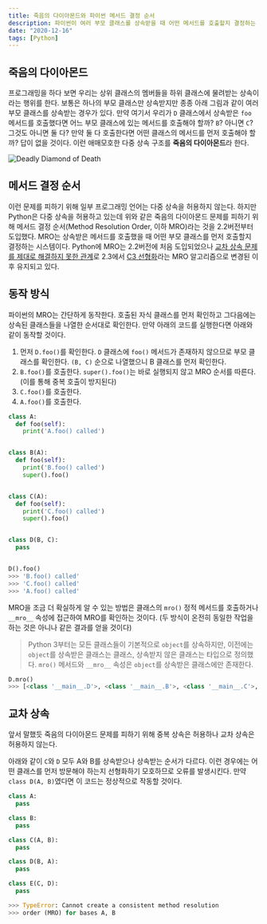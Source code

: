 ```yaml
---
title: 죽음의 다이아몬드와 파이썬 메서드 결정 순서
description: 파이썬이 여러 부모 클래스를 상속받을 때 어떤 메서드를 호출할지 결정하는 방법에 대해 알아봅니다.
date: "2020-12-16"
tags: [Python]
---
```


## 죽음의 다이아몬드

프로그래밍을 하다 보면 우리는 상위 클래스의 멤버들을 하위 클래스에 물려받는 상속이라는 행위를 한다. 보통은 하나의 부모 클래스만 상속받지만 종종 아래 그림과 같이 여러 부모 클래스를 상속받는 경우가 있다. 만약 여기서 우리가 `D` 클래스에서 상속받은 `foo` 메서드를 호출했다면 어느 부모 클래스에 있는 메서드를 호출해야 할까? `B`? 아니면 `C`? 그것도 아니면 둘 다? 만약 둘 다 호출한다면 어떤 클래스의 메서드를 먼저 호출해야 할까? 답이 없을 것이다. 이런 애매모호한 다중 상속 구조를 **죽음의 다이아몬드**라 한다.

![Deadly Diamond of Death](/images/python-method-resolution-order/ddd.png)

## 메서드 결정 순서

이런 문제를 피하기 위해 일부 프로그래밍 언어는 다중 상속을 허용하지 않는다. 하지만 Python은 다중 상속을 허용하고 있는데 위와 같은 죽음의 다이아몬드 문제를 피하기 위해 메서드 결정 순서(Method Resolution Order, 이하 MRO)라는 것을 2.2버전부터 도입했다. MRO는 상속받은 메서드를 호출했을 때 어떤 부모 클래스를 먼저 호출할지 결정하는 시스템이다. Python에 MRO는 2.2버전에 처음 도입되었으나 [교차 상속 문제를 제대로 해결하지 못한 관계](https://www.python.org/download/releases/2.3/mro/#the-beginning)로 2.3에서 [C3 선형화](https://en.wikipedia.org/wiki/C3_linearization)라는 MRO 알고리즘으로 변경된 이후 유지되고 있다. 

## 동작 방식

파이썬의 MRO는 간단하게 동작한다. 호출된 자식 클래스를 먼저 확인하고 그다음에는 상속된 클래스들을 나열한 순서대로 확인한다. 만약 아래의 코드를 실행한다면 아래와 같이 동작할 것이다.

1. 먼저 `D.foo()`를 확인한다. `D` 클래스에 `foo()` 메서드가 존재하지 않으므로 부모 클래스를 확인한다. `(B, C)` 순으로 나열했으니 B 클래스를 먼저 확인한다.
2. `B.foo()`를 호출한다. `super().foo()`는 바로 실행되지 않고 MRO 순서를 따른다. (이를 통해 중복 호출이 방지된다)
3. `C.foo()`를 호출한다.
4. `A.foo()`를 호출한다.

```python
class A:
  def foo(self):
    print('A.foo() called')


class B(A):
  def foo(self):
    print('B.foo() called')
    super().foo()


class C(A):
  def foo(self):
    print('C.foo() called')
    super().foo()


class D(B, C):
  pass


D().foo()
>>> 'B.foo() called'
>>> 'C.foo() called'
>>> 'A.foo() called'
```

MRO을 조금 더 확실하게 알 수 있는 방법은 클래스의 `mro()` 정적 메서드를 호출하거나 `__mro__` 속성에 접근하여 MRO를 확인하는 것이다. (두 방식이 온전히 동일한 작업을 하는 것은 아니나 같은 결과를 얻을 것이다)

> Python 3부터는 모든 클래스들이 기본적으로 `object`를 상속하지만, 이전에는 `object`를 상속받은 클래스는 클래스, 상속받지 않은 클래스는 타입으로 정의했다. `mro()` 메서드와 `__mro__` 속성은 `object`를 상속받은 클래스에만 존재한다.

```python
D.mro()
>>> [<class '__main__.D'>, <class '__main__.B'>, <class '__main__.C'>, <class '__main__.A'>, <class 'object'>]
```

## 교차 상속

앞서 말했듯 죽음의 다이아몬드 문제를 피하기 위해 중복 상속은 허용하나 교차 상속은 허용하지 않는다.

아래와 같이 `C`와 `D` 모두 A와 B를 상속받으나 상속받는 순서가 다르다. 이런 경우에는 어떤 클래스를 먼저 방문해야 하는지 선형화하기 모호하므로 오류를 발생시킨다. 만약 `class D(A, B)`였다면 이 코드는 정상적으로 작동할 것이다.

```python
class A:
  pass

class B:
  pass

class C(A, B):
  pass

class D(B, A):
  pass

class E(C, D):
  pass

>>> TypeError: Cannot create a consistent method resolution
>>> order (MRO) for bases A, B
```
